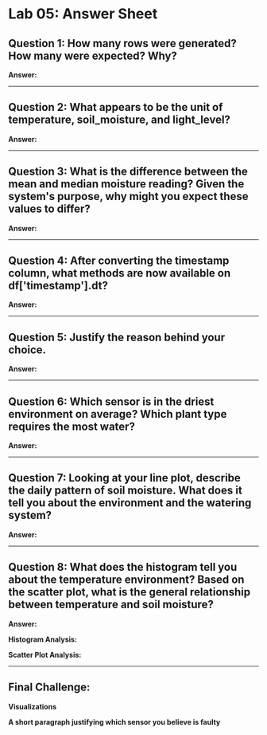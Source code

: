# Lab 05: Answer Sheet

## Question 1: How many rows were generated? How many were expected? Why?

**Answer:** 

---

## Question 2: What appears to be the unit of temperature, soil_moisture, and light_level?

**Answer:**

---

## Question 3: What is the difference between the mean and median moisture reading? Given the system's purpose, why might you expect these values to differ?

**Answer:** 

---

## Question 4: After converting the timestamp column, what methods are now available on df['timestamp'].dt?

**Answer:**

---

## Question 5: Justify the reason behind your choice.

**Answer:**

---

## Question 6: Which sensor is in the driest environment on average? Which plant type requires the most water?

**Answer:**

---

## Question 7: Looking at your line plot, describe the daily pattern of soil moisture. What does it tell you about the environment and the watering system?

**Answer:**

---

## Question 8: What does the histogram tell you about the temperature environment? Based on the scatter plot, what is the general relationship between temperature and soil moisture?

**Answer:**

**Histogram Analysis:**

**Scatter Plot Analysis:**

---

## Final Challenge: 

**Visualizations**

**A short paragraph justifying which sensor you believe is faulty**
